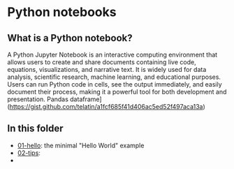 # Python notebooks

## What is a Python notebook?

A Python Jupyter Notebook is an interactive computing environment that allows users to create and share documents containing live code, equations, visualizations, and narrative text. It is widely used for data analysis, scientific research, machine learning, and educational purposes. Users can run Python code in cells, see the output immediately, and easily document their process, making it a powerful tool for both development and presentation.
Pandas dataframe](https://gist.github.com/telatin/a1fcf685f41d406ac5ed52f497aca13a)

## In this folder

* [01-hello](01-hello.ipynb): the minimal "Hello World" example
* [02-tips](02-tips.ipynb): 
* 